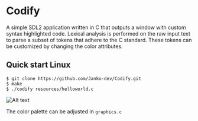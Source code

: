# Codify
A simple SDL2 application written in C that outputs a window with custom syntax highlighted code. 
Lexical analysis is performed on the raw input text to parse a subset of tokens that adhere to the C standard.
These tokens can be customized by changing the color attributes. 

## Quick start Linux

```
$ git clone https://github.com/Janko-dev/Codify.git
$ make
$ ./codify resources/helloworld.c
```
![Alt text](resources/codify.png "Example hello world program")

The color palette can be adjusted in `graphics.c`



